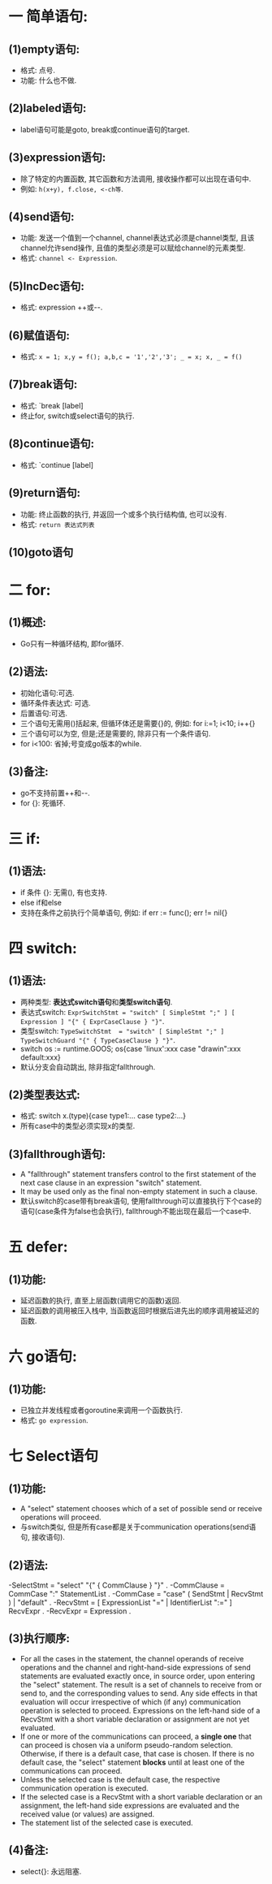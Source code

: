 # 一 简单语句:
## (1)empty语句:
- 格式: 点号.
- 功能: 什么也不做.

## (2)labeled语句:
- label语句可能是goto, break或continue语句的target.

## (3)expression语句:
- 除了特定的内置函数, 其它函数和方法调用, 接收操作都可以出现在语句中.
- 例如: `h(x+y), f.close, <-ch等`.

## (4)send语句:
- 功能: 发送一个值到一个channel, channel表达式必须是channel类型, 且该channel允许send操作, 且值的类型必须是可以赋给channel的元素类型.
- 格式: `channel <- Expression`.

## (5)IncDec语句:
- 格式: expression ++或--.

## (6)赋值语句:
- 格式: `x = 1; x,y = f(); a,b,c = '1','2','3'; _ = x; x, _ = f()`

## (7)break语句:
- 格式: `break [label]
- 终止for, switch或select语句的执行.

## (8)continue语句:
- 格式: `continue [label]

## (9)return语句:
- 功能: 终止函数的执行, 并返回一个或多个执行结构值, 也可以没有.
- 格式: `return 表达式列表`

## (10)goto语句

# 二 for:
## (1)概述:
- Go只有一种循环结构, 即for循环.

## (2)语法:
- 初始化语句:可选.
- 循环条件表达式: 可选.
- 后置语句:可选.
- 三个语句无需用()括起来, 但循环体还是需要{}的, 例如: for i:=1; i<10; i++{}
- 三个语句可以为空, 但是;还是需要的, 除非只有一个条件语句.
- for i<100: 省掉;号变成go版本的while.

## (3)备注:
- go不支持前置++和--.
- for {}: 死循环.

# 三 if:
## (1)语法:
- if 条件 {}: 无需(), 有也支持.
- else if和else
- 支持在条件之前执行个简单语句, 例如: if err := func(); err != nil{}

# 四 switch:
## (1)语法:
- 两种类型: **表达式switch语句**和**类型switch语句**.
- 表达式switch: `ExprSwitchStmt = "switch" [ SimpleStmt ";" ] [ Expression ] "{" { ExprCaseClause } "}"`.
- 类型switch: `TypeSwitchStmt  = "switch" [ SimpleStmt ";" ] TypeSwitchGuard "{" { TypeCaseClause } "}"`.
- switch os := runtime.GOOS; os{case 'linux':xxx case "drawin":xxx default:xxx}
- 默认分支会自动跳出, 除非指定fallthrough.

## (2)类型表达式:
- 格式: switch x.(type){case type1:... case type2:...}
- 所有case中的类型必须实现x的类型.

## (3)fallthrough语句:
- A "fallthrough" statement transfers control to the first statement of the next case clause in an expression "switch" statement. 
- It may be used only as the final non-empty statement in such a clause.
- 默认switch的case带有break语句, 使用fallthrough可以直接执行下个case的语句(case条件为false也会执行), fallthrough不能出现在最后一个case中.

# 五 defer:
## (1)功能:
- 延迟函数的执行, 直至上层函数(调用它的函数)返回.
- 延迟函数的调用被压入栈中, 当函数返回时根据后进先出的顺序调用被延迟的函数.

# 六 go语句:
## (1)功能:
- 已独立并发线程或者goroutine来调用一个函数执行.
- 格式: `go expression`.

# 七 Select语句
## (1)功能:
- A "select" statement chooses which of a set of possible send or receive operations will proceed.
- 与switch类似, 但是所有case都是关于communication operations(send语句, 接收语句).

## (2)语法:
 -SelectStmt = "select" "{" { CommClause } "}" .
 -CommClause = CommCase ":" StatementList .
 -CommCase   = "case" ( SendStmt | RecvStmt ) | "default" .
 -RecvStmt   = [ ExpressionList "=" | IdentifierList ":=" ] RecvExpr .
 -RecvExpr   = Expression .

## (3)执行顺序:
- For all the cases in the statement, the channel operands of receive operations and the channel and right-hand-side expressions of send statements are evaluated exactly once, in source order, upon entering the "select" statement. The result is a set of channels to receive from or send to, and the corresponding values to send. Any side effects in that evaluation will occur irrespective of which (if any) communication operation is selected to proceed. Expressions on the left-hand side of a RecvStmt with a short variable declaration or assignment are not yet evaluated.
- If one or more of the communications can proceed, a **single one** that can proceed is chosen via a uniform pseudo-random selection. Otherwise, if there is a default case, that case is chosen. If there is no default case, the "select" statement **blocks** until at least one of the communications can proceed.
- Unless the selected case is the default case, the respective communication operation is executed.
- If the selected case is a RecvStmt with a short variable declaration or an assignment, the left-hand side expressions are evaluated and the received value (or values) are assigned.
- The statement list of the selected case is executed.

## (4)备注:
- select{}: 永远阻塞.
